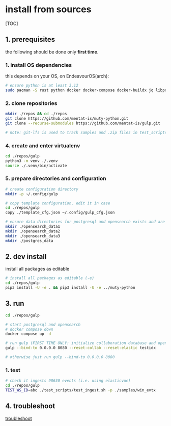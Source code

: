 
# install from sources

[TOC]

## 1. prerequisites

the following should be done only **first time**.

### 1. install OS dependencies

this depends on your OS, on EndeavourOS(arch):

~~~bash
# ensure python is at least 3.12
sudo pacman -S rust python docker docker-compose docker-buildx jq libpqxx git-lfs
~~~

### 2. clone repositories

~~~bash
mkdir ./repos && cd ./repos
git clone https://github.com/mentat-is/muty-python.git
git clone --recurse-submodules https://github.com/mentat-is/gulp.git

# note: git-lfs is used to track samples and .zip files in test_scripts

~~~

### 4. create and enter virtualenv

~~~bash
cd ./repos/gulp
python3 -m venv ./.venv
source ./.venv/bin/activate
~~~

### 5. prepare directories and configuration

~~~bash
# create configuration directory
mkdir -p ~/.config/gulp

# copy template configuration, edit it in case
cd ./repos/gulp
copy ./template_cfg.json ~/.config/gulp_cfg.json

# ensure data directories for postgresql and opensearch exists and are owned by the current user (NON ROOT)
mkdir ./opensearch_data1
mkdir ./opensearch_data2
mkdir ./opensearch_data3
mkdir ./postgres_data
~~~

## 2. dev install

install all packages as editable

~~~bash
# install all packages as editable (-e)
cd ./repos/gulp
pip3 install -U -e . && pip3 install -U -e ../muty-python
~~~

## 3. run

~~~bash
cd ./repos/gulp

# start postgresql and opensearch
# docker compose down
docker compose up -d

# run gulp (FIRST TIME ONLY: initialize collaboration database and opensearch index with "--reset-collab --reset-elastic testidx")
gulp --bind-to 0.0.0.0 8080 --reset-collab --reset-elastic testidx

# otherwise just run gulp --bind-to 0.0.0.0 8080
~~~

### 1. test

~~~bash
# check it ingests 98630 events (i.e. using elasticvue)
cd ./repos/gulp
TEST_WS_ID=abc ./test_scripts/test_ingest.sh -p ./samples/win_evtx
~~~

## 4. troubleshoot

[troubleshoot](./Troubleshooting.md)
